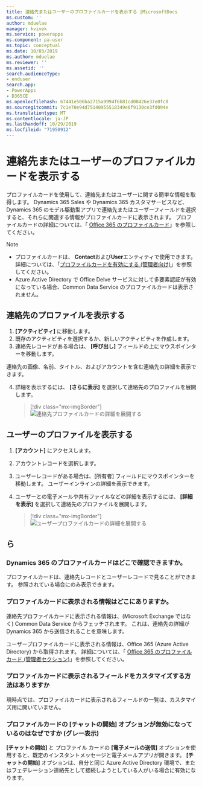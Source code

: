 ```yaml
---
title: 連絡先またはユーザーのプロファイルカードを表示する |MicrosoftDocs
ms.custom: ''
author: mduelae
manager: kvivek
ms.service: powerapps
ms.component: pa-user
ms.topic: conceptual
ms.date: 10/03/2019
ms.author: mduelae
ms.reviewer: ''
ms.assetid: ''
search.audienceType:
- enduser
search.app:
- PowerApps
- D365CE
ms.openlocfilehash: 67441e506ba2715a9994f6b81cd08426e37e0fc8
ms.sourcegitcommit: 7c1e70e94d75140955518349e6f9130ce3fd094e
ms.translationtype: MT
ms.contentlocale: ja-JP
ms.lasthandoff: 10/29/2019
ms.locfileid: "71950912"
---
```

# <a name="view-the-profile-card-for-a-contact-or-user"></a>連絡先またはユーザーのプロファイルカードを表示する

プロファイルカードを使用して、連絡先またはユーザーに関する簡単な情報を取得します。 Dynamics 365 Sales や Dynamics 365 カスタマサービスなど、Dynamics 365 のモデル駆動型アプリで連絡先またはユーザーフィールドを選択すると、それらに関連する情報がプロファイルカードに表示されます。 プロファイルカードの詳細については、「 [Office 365 のプロファイルカード](https://support.office.com/en-us/article/Profile-cards-in-Office-365-e80f931f-5fc4-4a59-ba6e-c1e35a85b501)」を参照してください。

> [!NOTE]
>  - プロファイルカードは、 **Contact**および**User**エンティティで使用できます。 詳細については、「[プロファイルカードを有効にする (管理者向け)](https://docs.microsoft.com/en-us/dynamics365/customer-engagement/admin/enable-profile-card)」を参照してください。
>  - Azure Active Directory で Office Delve サービスに対して多要素認証が有効になっている場合、Common Data Service のプロファイルカードは表示されません。

## <a name="view-a-contacts-profile"></a>連絡先のプロファイルを表示する

1.  **[アクティビティ]** に移動します。
2.  既存のアクティビティを選択するか、新しいアクティビティを作成します。
3.  連絡先レコードがある場合は、 **[呼び出し]** フィールドの上にマウスポインターを移動します。 

連絡先の画像、名前、タイトル、およびアカウントを含む連絡先の詳細を表示できます。

4. 詳細を表示するには、 **[さらに表示]** を選択して連絡先のプロファイルを展開します。
 
    > [!div class="mx-imgBorder"] 
    > ![連絡先プロファイルカードの詳細を展開する](media/profile1.png "連絡先プロファイルカードの詳細を展開する")
   
 ## <a name="view-a-users-profile"></a>ユーザーのプロファイルを表示する
 
1.  **[アカウント]** にアクセスします。
2.  アカウントレコードを選択します。
3.  ユーザーレコードがある場合は、[所有者] フィールドにマウスポインターを移動します。 ユーザーインラインの詳細を表示できます。
4.  ユーザーとの電子メールや共有ファイルなどの詳細を表示するには、 **[詳細を表示]** を選択して連絡先のプロファイルを展開します。
 
    > [!div class="mx-imgBorder"] 
    > ![ユーザープロファイルカードの詳細を展開する](media/profile2.png "ユーザープロファイルカードの詳細を展開する")


 ## <a name="faqs"></a>ら
 
### <a name="where-can-i-see-profile-cards-in-dynamics-365"></a>Dynamics 365 のプロファイルカードはどこで確認できますか。
プロファイルカードは、連絡先レコードとユーザーレコードで見ることができます。 参照されている場合にのみ表示できます。

### <a name="where-is-information-shown-in-the-profile-card-coming-from"></a>プロファイルカードに表示される情報はどこにありますか。
連絡先プロファイルカードに表示される情報は、(Microsoft Exchange ではなく) Common Data Service からフェッチされます。 これは、連絡先の詳細が Dynamics 365 から送信されることを意味します。

ユーザープロファイルカードに表示される情報は、Office 365 (Azure Active Directory) から取得されます。 詳細については、「 [Office 365 のプロファイルカード (管理者セクション)](https://support.office.com/en-us/article/Profile-cards-in-Office-365-e80f931f-5fc4-4a59-ba6e-c1e35a85b501)」を参照してください。

### <a name="how-can-i-customize-the-fields-shown-on-the-profile-card"></a>プロファイルカードに表示されるフィールドをカスタマイズする方法はありますか
現時点では、プロファイルカードに表示されるフィールドの一覧は、カスタマイズ用に開いていません。

### <a name="why-is-the-start-chat-option-on-the-profile-card-disabled-greyed-out"></a>プロファイルカードの **[チャットの開始]** オプションが無効になっているのはなぜですか (グレー表示)
**[チャットの開始]** と プロファイル カードの **[電子メールの送信]** オプションを使用すると、既定のインスタントメッセージと電子メールアプリが開きます。 **[チャットの開始]** オプションは、自分と同じ Azure Active Directory 環境で、またはフェデレーション連絡先として接続しようとしている人がいる場合に有効になります。


  
